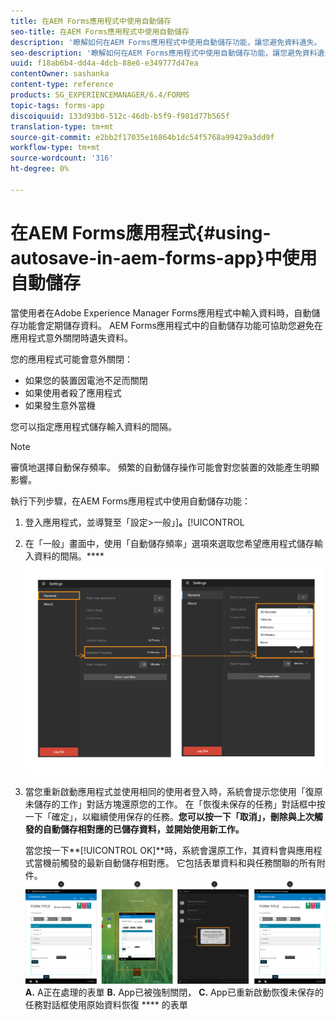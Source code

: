 ```yaml
---
title: 在AEM Forms應用程式中使用自動儲存
seo-title: 在AEM Forms應用程式中使用自動儲存
description: '瞭解如何在AEM Forms應用程式中使用自動儲存功能，讓您避免資料遺失。 '
seo-description: '瞭解如何在AEM Forms應用程式中使用自動儲存功能，讓您避免資料遺失。 '
uuid: f18ab6b4-dd4a-4dcb-88e6-e349777d47ea
contentOwner: sashanka
content-type: reference
products: SG_EXPERIENCEMANAGER/6.4/FORMS
topic-tags: forms-app
discoiquuid: 133d93b0-512c-46db-b5f9-f981d77b565f
translation-type: tm+mt
source-git-commit: e2bb2f17035e16864b1dc54f5768a99429a3dd9f
workflow-type: tm+mt
source-wordcount: '316'
ht-degree: 0%

---
```



# 在AEM Forms應用程式{#using-autosave-in-aem-forms-app}中使用自動儲存

當使用者在Adobe Experience Manager Forms應用程式中輸入資料時，自動儲存功能會定期儲存資料。 AEM Forms應用程式中的自動儲存功能可協助您避免在應用程式意外關閉時遺失資料。

您的應用程式可能會意外關閉：

* 如果您的裝置因電池不足而關閉
* 如果使用者殺了應用程式
* 如果發生意外當機

您可以指定應用程式儲存輸入資料的間隔。

>[!NOTE]
>
>審慎地選擇自動保存頻率。 頻繁的自動儲存操作可能會對您裝置的效能產生明顯影響。

執行下列步驟，在AEM Forms應用程式中使用自動儲存功能：

1. 登入應用程式，並導覽至「設定>一般」]**。**[!UICONTROL 
1. 在「一般」畫面中，使用「自動儲存頻率」選項來選取您希望應用程式儲存輸入資料的間隔。****
   [ ![設定自動保存頻率](assets/using-autosave-freq-07.png)](assets/using-autosave-freq-07-1.png)

1. 當您重新啟動應用程式並使用相同的使用者登入時，系統會提示您使用「復原未儲存的工作」對話方塊還原您的工作。 在「恢復未保存的任務」對話框中按一下「確定」，以繼續使用保存的任務。 ****&#x200B;您可以按一下「取消」，刪除與上次觸發的自動儲存相對應的已儲存資料，並開始使用新工作。****

   當您按一下&#x200B;**[!UICONTROL OK]**時，系統會還原工作，其資料會與應用程式當機前觸發的最新自動儲存相對應。 它包括表單資料和與任務關聯的所有附件。
   [ ![恢復任務&#x200B;](assets/autosave-flow.png)](assets/using-autosave-freq-06.png)**A.** A正在處理的表單 **B.** App已被強制關閉， **C.** App已重新啟動恢復未保存的任務對話框使用原始資料恢復 **** 的表單

